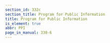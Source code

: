 ```yaml
---
section_id: 332c
section_title: Program for Public Information
title: Program for Public Information
is_element: true
abbr: PPI
page_in_manual: 330-6
---
```

